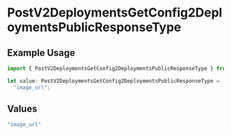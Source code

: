 # PostV2DeploymentsGetConfig2DeploymentsPublicResponseType

## Example Usage

```typescript
import { PostV2DeploymentsGetConfig2DeploymentsPublicResponseType } from "orq-poc-typescript/models/operations";

let value: PostV2DeploymentsGetConfig2DeploymentsPublicResponseType =
  "image_url";
```

## Values

```typescript
"image_url"
```